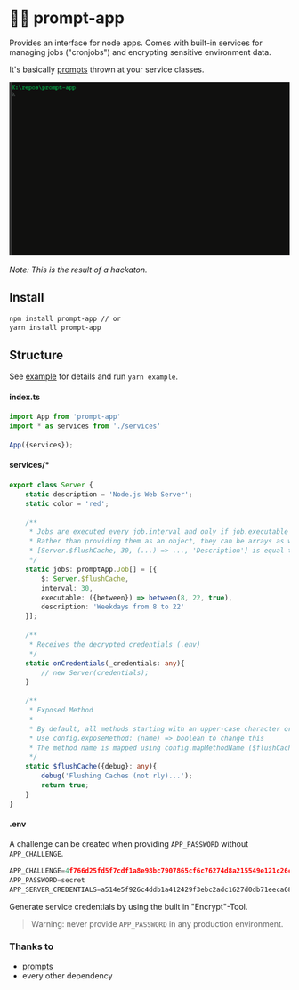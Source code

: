 # 👩‍💻 prompt-app

Provides an interface for node apps. Comes with built-in services for managing jobs ("cronjobs") and encrypting sensitive environment data.

It's basically [prompts](https://github.com/terkelg/prompts) thrown at your service classes.

![prompt-app-example](./example.gif "prompt-app-example")

*Note: This is the result of a hackaton.*

## Install

```
npm install prompt-app // or
yarn install prompt-app
```

## Structure

See [example](./example) for details and run `yarn example`.

#### index.ts

```ts
import App from 'prompt-app'
import * as services from './services'

App({services});
```

#### services/*

```ts
export class Server {
	static description = 'Node.js Web Server';
	static color = 'red';

	/**
	 * Jobs are executed every job.interval and only if job.executable return true
	 * Rather than providing them as an object, they can be arrays as well:
	 * [Server.$flushCache, 30, (...) => ..., 'Description'] is equal to:
	 */
	static jobs: promptApp.Job[] = [{
		$: Server.$flushCache,
		interval: 30,
		executable: ({between}) => between(8, 22, true),
		description: 'Weekdays from 8 to 22'
	}];

	/**
	 * Receives the decrypted credentials (.env)
	 */
	static onCredentials(_credentials: any){
		// new Server(credentials);
	}

	/**
	 * Exposed Method
	 *
	 * By default, all methods starting with an upper-case character or with a dollar sign are exposed
	 * Use config.exposeMethod: (name) => boolean to change this
	 * The method name is mapped using config.mapMethodName ($flushCache => Flush Cache)
	 */
	static $flushCache({debug}: any){
		debug('Flushing Caches (not rly)...');
		return true;
	}
}
```

#### .env

A challenge can be created when providing `APP_PASSWORD` without `APP_CHALLENGE`.

```ts
APP_CHALLENGE=4f766d25fd5f7cdf1a8e98bc7907865cf6c76274d8a215549e121c26c48013713ab1102640e11d810a4d87c98b00c8772fc92edc1f0e507ca152834a0e1a01d790af2970c5855fb7c4bca766bfc7e1aad57995ae297bbab072979d073e496998c28e047ea71e6ea843d9
APP_PASSWORD=secret
APP_SERVER_CREDENTIALS=a514e5f926c4ddb1a412429f3ebc2adc1627d0db71eeca68df9ea2af6343aab89ec6e77d4c71f05f3b11ba97b50c873f36cd5778601c16d6c64e5b77176ba628095d86cdeec3fc35db91484274a237949c1a4635fd450db386272e1fd0b00940945ec06f6d461cf294bbb15f356e3cffcd152cd21e46f5a2bb4b72a59d6a08fa2f7c652a0d355853deedd2efd564
```

Generate service credentials by using the built in "Encrypt"-Tool.

> Warning: never provide `APP_PASSWORD` in any production environment.

### Thanks to
- [prompts](https://github.com/terkelg/prompts)
- every other dependency